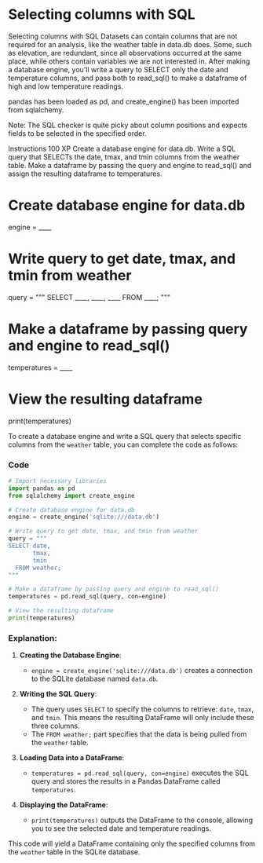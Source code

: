 # Selecting columns with SQL

Selecting columns with SQL
Datasets can contain columns that are not required for an analysis, like the weather table in data.db does. Some, such as elevation, are redundant, since all observations occurred at the same place, while others contain variables we are not interested in. After making a database engine, you'll write a query to SELECT only the date and temperature columns, and pass both to read_sql() to make a dataframe of high and low temperature readings.

pandas has been loaded as pd, and create_engine() has been imported from sqlalchemy.

Note: The SQL checker is quite picky about column positions and expects fields to be selected in the specified order.

Instructions
100 XP
Create a database engine for data.db.
Write a SQL query that SELECTs the date, tmax, and tmin columns from the weather table.
Make a dataframe by passing the query and engine to read_sql() and assign the resulting dataframe to temperatures.

# Create database engine for data.db
engine = ____

# Write query to get date, tmax, and tmin from weather
query = """
SELECT ____, 
       ____, 
       ____
  FROM ____;
"""

# Make a dataframe by passing query and engine to read_sql()
temperatures = ____

# View the resulting dataframe
print(temperatures)

To create a database engine and write a SQL query that selects specific columns from the `weather` table, you can complete the code as follows:

### Code
```python
# Import necessary libraries
import pandas as pd
from sqlalchemy import create_engine

# Create database engine for data.db
engine = create_engine('sqlite:///data.db')

# Write query to get date, tmax, and tmin from weather
query = """
SELECT date, 
       tmax, 
       tmin
  FROM weather;
"""

# Make a dataframe by passing query and engine to read_sql()
temperatures = pd.read_sql(query, con=engine)

# View the resulting dataframe
print(temperatures)
```

### Explanation:
1. **Creating the Database Engine**: 
   - `engine = create_engine('sqlite:///data.db')` creates a connection to the SQLite database named `data.db`.
   
2. **Writing the SQL Query**: 
   - The query uses `SELECT` to specify the columns to retrieve: `date`, `tmax`, and `tmin`. This means the resulting DataFrame will only include these three columns.
   - The `FROM weather;` part specifies that the data is being pulled from the `weather` table.

3. **Loading Data into a DataFrame**: 
   - `temperatures = pd.read_sql(query, con=engine)` executes the SQL query and stores the results in a Pandas DataFrame called `temperatures`.

4. **Displaying the DataFrame**: 
   - `print(temperatures)` outputs the DataFrame to the console, allowing you to see the selected date and temperature readings.

This code will yield a DataFrame containing only the specified columns from the `weather` table in the SQLite database.
